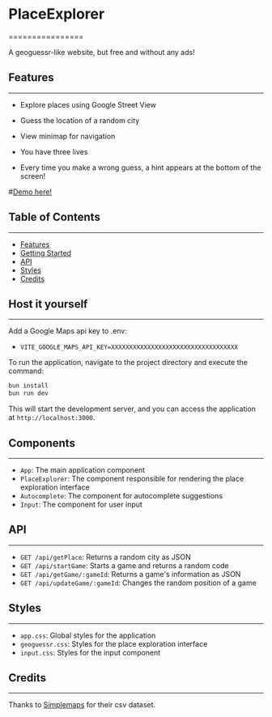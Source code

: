 

# PlaceExplorer
================

A geoguessr-like website, but free and without any ads!

## Features
--------

* Explore places using Google Street View
* Guess the location of a random city
* View minimap for navigation

* You have three lives
* Every time you make a wrong guess, a hint appears at the bottom of the screen!

#[Demo here!](https://placeexplorer.smart.is-a.dev/) 

## Table of Contents
-----------------

* [Features](#features)
* [Getting Started](#host-it-yourself)
* [API](#api)
* [Styles](#styles)
* [Credits](#credits)



## Host it yourself
---------------
Add a Google Maps api key to .env:

* `VITE_GOOGLE_MAPS_API_KEY=XXXXXXXXXXXXXXXXXXXXXXXXXXXXXXXXXXX`


To run the application, navigate to the project directory and execute the command:

```bash
bun install
bun run dev
```

This will start the development server, and you can access the application at `http://localhost:3000`.


## Components
------------

* `App`: The main application component
* `PlaceExplorer`: The component responsible for rendering the place exploration interface
* `Autocomplete`: The component for autocomplete suggestions
* `Input`: The component for user input

## API
----

* `GET /api/getPlace`: Returns a random city as JSON
* `GET /api/startGame`: Starts a game and returns a random code
* `GET /api/getGame/:gameId`: Returns a game's information as JSON
* `GET /api/updateGame/:gameId`: Changes the random position of a game

## Styles
------

* `app.css`: Global styles for the application
* `geoguessr.css`: Styles for the place exploration interface
* `input.css`: Styles for the input component


## Credits
-------

Thanks to [Simplemaps](https://simplemaps.com/data/world-cities) for their csv dataset.